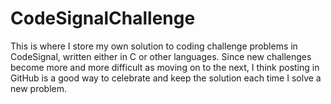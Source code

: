 # CodeSignalChallenge
This is where I store my own solution to coding challenge problems in CodeSignal, written either in C or other languages.
Since new challenges become more and more difficult as moving on to the next, I think posting in GitHub is a good way to celebrate and keep the solution each time I solve a new problem.  
